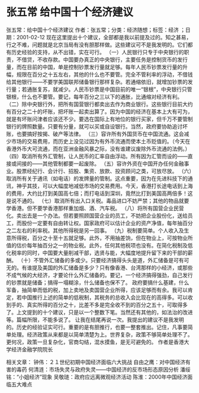 # 张五常  给中国十个经济建议

张五常：给中国十个经济建议
作者：张五常；分类：经济随想；标签：经济 ；日期：2001-02-12
现在这里提出十个建议，全部都是我以前提及过的。知之甚易，行之不难，问题就是北京当局有没有胆那样做。这些建议可不是我发明的。它们都有历史经验的支持，从不出错，实在可行。
（一）人民银行只专于中央银行的职责，不借贷，不收存款。中国要办真正的中央银行，主要任务是控制货币的发行量，而在目前的中国，单是控制钞票发行量就足够。每年人民币钞票发行量的升幅，规限在百分之十五左右，其他的什么也不要管。完全不管利率的浮动，不借钱给其他银行——不要学美国联邦储备银行那样复杂。若通缩依旧，就增加钞票的发行量；若通胀复苏，就减少。人民币钞票是中国目前的唯一“银根”，中央银行只管银根，什么也不要管。要记，每年百分之三以下的通胀，比通缩对经济有利。
（二）除中央银行外，把所有国营银行都卖出去作为商业银行。这些银行目前大约有百分之二十的坏账，把坏账一起卖出算了。因为中国的经济在基本上大有可为，就是有坏账问津者应该还不少。要选在国际上有地位的银行买家，但千万不要管制银行的牌照数量。只要有分量，就可以买或自设银行。当然，政府要协助追讨坏账，也要搞好按揭、破产等法律。
（三）容许所有外国货币在中国流通。这会减少市场的交易费用，而历史上没见过因为有外币流通而使本土币贬值的。（今天在香港外币大可流通，而在亚洲金融风暴之际，没有谁建议废除外币流通的法例。）
（四）取消所有外汇管制，让人民币的汇率自由浮动。所有因为汇管而设的——直接或间接的——其他管制都要一起废除。
（五）容许外资在中国开办任何金融事业。股票经纪行、会计行、招股、集资、放款、投资顾问之类，可放尽放。
（六）取消所有关于通讯（如电话）的发牌量的管制。这点重要，因为在先进科技下的通讯，神乎其技，可以大幅度地减低市场的交易费用。今天，香港打长途电话到上海的费用，大约比打到美国高七倍；而打电话到深圳，竟然比打到美国高两倍多！这是说不通的。
（七）取消所有出入口关税。毒品进口不妨严禁；其他的物品就要学香港。但不要学香港那样重加烟、酒、汽车税。
（八）将所有国营企业民营化。卖出去是一个办法。但若要照顾国营企业的员工，不妨把企业股份化，送给员工，而股份一定要有自由转让权。国家政府可以估计企业的资产净值，每年抽百分之二左右的利率税。其他所得税是另一回事。
（九）税制要简单。个人收入及生意所得税，百分之十至十五就足够。此外，不用抽差饷，但在物业上，可按物业所值的估价每年抽百分之一的物业税。此外，任何其他税项也没有。在简化税制及低化税率的同时，中国要大量削减干部，选贤与能，大幅度地提升留下来的干部的薪酬。
（十）不管外汇储备的多或少。只要经济搞得头头是道，外汇储备是可有可无的。有谁提及美国的外汇储备是多少？只有像香港、台湾那样的小经济，或那些不成气候的大经济，才要论什么外汇储备的。要记，一个经济搞得强劲，自己发行的钞票就是储备；搞得一塌糊涂，什么储备也保不了。
政府要搞什么基建，什么军备，抽简单而低的税，加上卖地及卖国营企业所得，应该足够而有余。我可以肯定，若中国推行上述的简单的低税制，其税务的总收入会比现在的高得多。可以收到手的、真实所得的百分之十，比差不多是完全收不到的百分之五十，可取得多了。上文提到的十个建议，只是以一个整数下笔。当然还有其他的，如法治的改进等。篇幅所限，不能多说了。
让我在结尾再说一次。我提出的建议不是我发明的。历史的经验证实可行。重要的是有胆推行，也要一整套推出。记住，凡事要简单处理。经济政策从来都是以简单清楚为上。世界复杂，政策不够简单处理不了。更何况，政策一旦复杂化，官商勾结，混水摸鱼，是无可避免的。
作者是香港大学经济金融学院院长

相关文章：
钟伟：２１世纪初期中国经济面临六大挑战
自由之鹰：对中国经济有害的毒药
何清涟：市场失灵与政府失灵——中国经济的反市场形态原因分析
潘绥铭：“小姐经济”现象
吴敬琏：政府应远离微观经济活动
陈淮：2000年中国经济面临五大难点